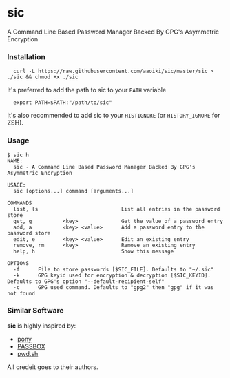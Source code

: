 # sic

A Command Line Based Password Manager Backed By GPG's Asymmetric Encryption

### Installation
```console
  curl -L https://raw.githubusercontent.com/aaoiki/sic/master/sic > ./sic && chmod +x ./sic
```

It's preferred to add the path to sic to your `PATH` variable
```console
  export PATH=$PATH:"/path/to/sic"
```

It's also recommended to add sic to your `HISTIGNORE` (or `HISTORY_IGNORE` for ZSH).

### Usage
```console
$ sic h
NAME:
  sic - A Command Line Based Password Manager Backed By GPG's Asymmetric Encryption

USAGE:
  sic [options...] command [arguments...]

COMMANDS
  list, ls                           List all entries in the password store
  get, g          <key>              Get the value of a password entry
  add, a          <key> <value>      Add a password entry to the password store
  edit, e         <key> <value>      Edit an existing entry
  remove, rm      <key>              Remove an existing entry
  help, h                            Show this message

OPTIONS
  -f      File to store passwords [$SIC_FILE]. Defaults to "~/.sic"
  -k      GPG keyid used for encryption & decryption [$SIC_KEYID]. Defaults to GPG's option "--default-recipient-self"
  -c      GPG used command. Defaults to "gpg2" then "gpg" if it was not found
```

### Similar Software
**sic** is highly inspired by:
- [pony](https://github.com/jessfraz/pony)
- [PASSBOX](https://github.com/RobBollons/passbox)
- [pwd.sh](https://github.com/drduh/pwd.sh)

All credeit goes to their authors.
